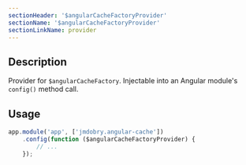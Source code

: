 ```yaml
---
sectionHeader: '$angularCacheFactoryProvider'
sectionName: '$angularCacheFactoryProvider'
sectionLinkName: provider
---
```

## Description
Provider for `$angularCacheFactory`. Injectable into an Angular module's `config()` method call.

## Usage

```javascript
app.module('app', ['jmdobry.angular-cache'])
    .config(function ($angularCacheFactoryProvider) {
        // ...
    });
```